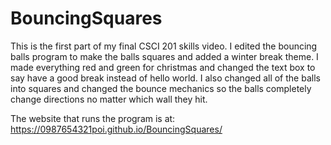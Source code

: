 # BouncingSquares
This is the first part of my final CSCI 201 skills video. I edited the bouncing balls program to make the balls squares and added a winter break theme.
I made everything red and green for christmas and changed the text box to say have a good break instead of hello world. I also changed all of the balls 
into squares and changed the bounce mechanics so the balls completely change directions no matter which wall they hit.

The website that runs the program is at: https://0987654321poi.github.io/BouncingSquares/
